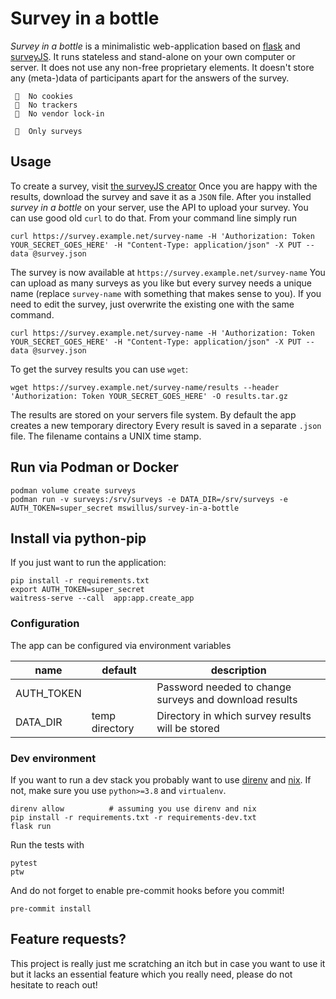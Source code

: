 # Survey in a bottle

*Survey in a bottle* is a minimalistic web-application based on [flask](https://flask.palletsprojects.com/en/1.1.x/) and [surveyJS](https://surveyjs.io).
It runs stateless and stand-alone on your own computer or server. It does not use any non-free proprietary elements. It doesn't store any (meta-)data of participants apart for the answers of the survey.

```
 🍪  No cookies
 👀  No trackers
 💸  No vendor lock-in

 💫  Only surveys
```

## Usage

To create a survey, visit [the surveyJS creator](https://surveyjs.io/create-survey)
Once you are happy with the results, download the survey and save it as a `JSON` file.
After you installed *survey in a bottle* on your server, use the API to upload your survey. You can use good old `curl` to do that.
From your command line simply run

```
curl https://survey.example.net/survey-name -H 'Authorization: Token YOUR_SECRET_GOES_HERE' -H "Content-Type: application/json" -X PUT --data @survey.json
```

The survey is now available at `https://survey.example.net/survey-name`
You can upload as many surveys as you like but every survey needs a unique name (replace `survey-name` with something that makes sense to you).
If you need to edit the survey, just overwrite the existing one with the same command.

```
curl https://survey.example.net/survey-name -H 'Authorization: Token YOUR_SECRET_GOES_HERE' -H "Content-Type: application/json" -X PUT --data @survey.json
```

To get the survey results you can use `wget`:

```
wget https://survey.example.net/survey-name/results --header 'Authorization: Token YOUR_SECRET_GOES_HERE' -O results.tar.gz
```

The results are stored on your servers file system. By default the app creates a new temporary directory
Every result is saved in a separate `.json` file. The filename contains a UNIX time stamp.


## Run via Podman or Docker

```
podman volume create surveys
podman run -v surveys:/srv/surveys -e DATA_DIR=/srv/surveys -e AUTH_TOKEN=super_secret mswillus/survey-in-a-bottle
```


## Install via python-pip

If you just want to run the application:

```
pip install -r requirements.txt
export AUTH_TOKEN=super_secret
waitress-serve --call  app:app.create_app
```

### Configuration

The app can be configured via environment variables

| name | default | description |
|------|---------|-------------|
| AUTH_TOKEN |   | Password needed to change surveys and download results |
| DATA_DIR   | temp directory | Directory in which survey results will be stored |

### Dev environment

If you want to run a dev stack you probably want to use [direnv](https://direnv.net) and [nix](https://nixos.org/).
If not, make sure you use `python>=3.8` and `virtualenv`.

```
direnv allow          # assuming you use direnv and nix
pip install -r requirements.txt -r requirements-dev.txt
flask run
```

Run the tests with

```
pytest
ptw
```

And do not forget to enable pre-commit hooks before you commit!

```
pre-commit install
```

## Feature requests?

 This project is really just me scratching an itch but in case you want to use it but it lacks an essential feature which you really need, please do not hesitate to reach out!
